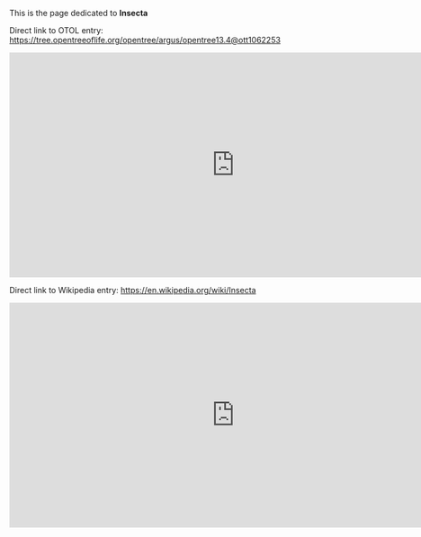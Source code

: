 This is the page dedicated to **Insecta**


Direct link to OTOL entry: https://tree.opentreeoflife.org/opentree/argus/opentree13.4@ott1062253



<html>
    <body>
    <iframe src="https://tree.opentreeoflife.org/opentree/argus/opentree13.4@ott1062253"
    width="800" height="400" frameborder="0" allowfullscreen> </iframe>
    </body>
</html>
    


Direct link to Wikipedia entry: https://en.wikipedia.org/wiki/Insecta



<html>
    <body>
    <iframe src="https://en.wikipedia.org/wiki/Insecta"
    width="800" height="400" frameborder="0" allowfullscreen> </iframe>
    </body>
</html>
    
